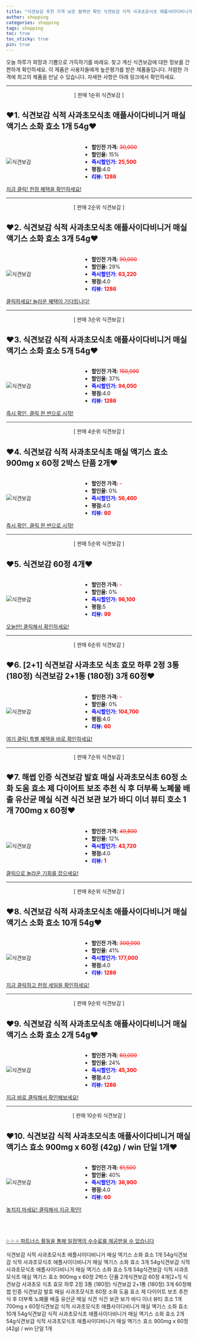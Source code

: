 ```yaml
---
title: "식견보감 추천 가격 낮은 컬렉션 확인 식견보감 식적 사과초모식초 애플사이다비니거 매실"
author: shopping
categories: shopping
tags: shopping
toc: true
toc_sticky: true
pin: true
---
```

오늘 하루가 희망과 기쁨으로 가득하기를 바래요. 찾고 계신 식견보감에 대한 정보를 간편하게 확인하세요. 이 제품은 사용자들에게 높은평가를 받은 제품들입니다. 저렴한 가격에 최고의 제품을 만날 수 있습니다. 자세한 사항은 아래 링크에서 확인하세요.

---
<p class="toplist" style="margin: 0 auto; display: block; width: fit-content;">[ 판매 1순위 식견보감 ]</p>

<h2><strong>❤️1. 식견보감 식적 사과초모식초 애플사이다비니거 매실 액기스 소화 효소 1개 54g❤️</strong></h2>

<div style="display: flex; align-items: center;">
    <div style="flex: 0.4;">
        <img src="https://thumbnail9.coupangcdn.com/thumbnails/remote/230x230ex/image/vendor_inventory/ea45/1a73864cc736d77933e3dd9f080eef92e93da109e006d761657da31b2895.jpg" alt="식견보감" style="max-width: 100%;">
    </div>
    <div style="flex: 0.6; margin-left: 10px;">
        <ul>
            <li><strong>할인전 가격:</strong> <del style="color: red;">30,000</del></li>
            <li><strong>할인율:</strong> 15%</li>
            <li><span style='color:blue'><strong>즉시할인가:</strong></span> <span style='color:red'><strong>25,500</strong></span></li>
            <li><strong>평점:</strong>4.0</li>
            <li><span style='color:blue'><strong>리뷰:</strong></span> <span style='color:red'><strong>1286</strong></span></li>
        </ul>
    </div>
</div>
<div class="center">
    <a href="https://selin100587.github.io?lptag=AF9450613&subid=githubio&pageKey=7613170999&traceid=V0-153&itemId=20167874740&vendorItemId=90790442708" class="myButton">
        지금 클릭! 한정 혜택을 확인하세요!
    </a>
</div>


---
<p class="toplist" style="margin: 0 auto; display: block; width: fit-content;">[ 판매 2순위 식견보감 ]</p>

<h2><strong>❤️2. 식견보감 식적 사과초모식초 애플사이다비니거 매실 액기스 소화 효소 3개 54g❤️</strong></h2>

<div style="display: flex; align-items: center;">
    <div style="flex: 0.4;">
        <img src="https://thumbnail7.coupangcdn.com/thumbnails/remote/230x230ex/image/vendor_inventory/4e61/fb1b0cc06371510a3a5247dfdee1edb3d4b0a13230a13960674e8e6f0816.jpg" alt="식견보감" style="max-width: 100%;">
    </div>
    <div style="flex: 0.6; margin-left: 10px;">
        <ul>
            <li><strong>할인전 가격:</strong> <del style="color: red;">90,000</del></li>
            <li><strong>할인율:</strong> 29%</li>
            <li><span style='color:blue'><strong>즉시할인가:</strong></span> <span style='color:red'><strong>63,220</strong></span></li>
            <li><strong>평점:</strong>4.0</li>
            <li><span style='color:blue'><strong>리뷰:</strong></span> <span style='color:red'><strong>1286</strong></span></li>
        </ul>
    </div>
</div>
<div class="center">
    <a href="https://selin100587.github.io?lptag=AF9450613&subid=githubio&pageKey=7613170999&traceid=V0-153&itemId=20167874741&vendorItemId=90790442683" class="myButton">
        클릭하세요! 놀라운 혜택이 기다립니다!
    </a>
</div>


---
<p class="toplist" style="margin: 0 auto; display: block; width: fit-content;">[ 판매 3순위 식견보감 ]</p>

<h2><strong>❤️3. 식견보감 식적 사과초모식초 애플사이다비니거 매실 액기스 소화 효소 5개 54g❤️</strong></h2>

<div style="display: flex; align-items: center;">
    <div style="flex: 0.4;">
        <img src="https://thumbnail7.coupangcdn.com/thumbnails/remote/230x230ex/image/vendor_inventory/d6df/c05efeb893a48dbd3b35b0c1eb3a6ff772d2b51f3afdbb9070932d0988b3.jpg" alt="식견보감" style="max-width: 100%;">
    </div>
    <div style="flex: 0.6; margin-left: 10px;">
        <ul>
            <li><strong>할인전 가격:</strong> <del style="color: red;">150,000</del></li>
            <li><strong>할인율:</strong> 37%</li>
            <li><span style='color:blue'><strong>즉시할인가:</strong></span> <span style='color:red'><strong>94,050</strong></span></li>
            <li><strong>평점:</strong>4.0</li>
            <li><span style='color:blue'><strong>리뷰:</strong></span> <span style='color:red'><strong>1286</strong></span></li>
        </ul>
    </div>
</div>
<div class="center">
    <a href="https://selin100587.github.io?lptag=AF9450613&subid=githubio&pageKey=7613170999&traceid=V0-153&itemId=20167874739&vendorItemId=90790442719" class="myButton">
        즉시 확인, 클릭 한 번으로 시작!
    </a>
</div>


---
<p class="toplist" style="margin: 0 auto; display: block; width: fit-content;">[ 판매 4순위 식견보감 ]</p>

<h2><strong>❤️4. 식견보감 식적 사과초모식초 매실 액기스 효소 900mg x 60정 2박스 단품 2개❤️</strong></h2>

<div style="display: flex; align-items: center;">
    <div style="flex: 0.4;">
        <img src="https://thumbnail10.coupangcdn.com/thumbnails/remote/230x230ex/image/vendor_inventory/2323/4808e36ca8e7c65f0de0d8c29c62451fb432f878fad58fa8deee5dcd5e72.png" alt="식견보감" style="max-width: 100%;">
    </div>
    <div style="flex: 0.6; margin-left: 10px;">
        <ul>
            <li><strong>할인전 가격:</strong> <del style="color: red;">-</del></li>
            <li><strong>할인율:</strong> 0%</li>
            <li><span style='color:blue'><strong>즉시할인가:</strong></span> <span style='color:red'><strong>56,400</strong></span></li>
            <li><strong>평점:</strong>4.0</li>
            <li><span style='color:blue'><strong>리뷰:</strong></span> <span style='color:red'><strong>60</strong></span></li>
        </ul>
    </div>
</div>
<div class="center">
    <a href="https://selin100587.github.io?lptag=AF9450613&subid=githubio&pageKey=7978451320&traceid=V0-153&itemId=19971954944&vendorItemId=87849088947" class="myButton">
        즉시 확인, 클릭 한 번으로 시작!
    </a>
</div>


---
<p class="toplist" style="margin: 0 auto; display: block; width: fit-content;">[ 판매 5순위 식견보감 ]</p>

<h2><strong>❤️5. 식견보감 60정 4개❤️</strong></h2>

<div style="display: flex; align-items: center;">
    <div style="flex: 0.4;">
        <img src="https://thumbnail6.coupangcdn.com/thumbnails/remote/230x230ex/image/vendor_inventory/4da3/3ea57f4386eddf3b1490f0e8d948130f347fae7ea6e8088b3d15d3952682.jpg" alt="식견보감" style="max-width: 100%;">
    </div>
    <div style="flex: 0.6; margin-left: 10px;">
        <ul>
            <li><strong>할인전 가격:</strong> <del style="color: red;">-</del></li>
            <li><strong>할인율:</strong> 0%</li>
            <li><span style='color:blue'><strong>즉시할인가:</strong></span> <span style='color:red'><strong>96,100</strong></span></li>
            <li><strong>평점:</strong>5</li>
            <li><span style='color:blue'><strong>리뷰:</strong></span> <span style='color:red'><strong>99</strong></span></li>
        </ul>
    </div>
</div>
<div class="center">
    <a href="https://selin100587.github.io?lptag=AF9450613&subid=githubio&pageKey=8214852636&traceid=V0-153&itemId=23593858349&vendorItemId=90619725988" class="myButton">
        오늘만! 클릭해서 확인하세요!
    </a>
</div>


---
<p class="toplist" style="margin: 0 auto; display: block; width: fit-content;">[ 판매 6순위 식견보감 ]</p>

<h2><strong>❤️6. [2+1] 식견보감 사과초모 식초 효모 하루 2정 3통 (180정) 식견보감 2+1통 (180정) 3개 60정❤️</strong></h2>

<div style="display: flex; align-items: center;">
    <div style="flex: 0.4;">
        <img src="https://thumbnail10.coupangcdn.com/thumbnails/remote/230x230ex/image/vendor_inventory/3efe/c45576543df6b38a358b81d67ff5450fb6d3d2f27c69cbe5e9057a9f36af.png" alt="식견보감" style="max-width: 100%;">
    </div>
    <div style="flex: 0.6; margin-left: 10px;">
        <ul>
            <li><strong>할인전 가격:</strong> <del style="color: red;">-</del></li>
            <li><strong>할인율:</strong> 0%</li>
            <li><span style='color:blue'><strong>즉시할인가:</strong></span> <span style='color:red'><strong>104,700</strong></span></li>
            <li><strong>평점:</strong>4.0</li>
            <li><span style='color:blue'><strong>리뷰:</strong></span> <span style='color:red'><strong>60</strong></span></li>
        </ul>
    </div>
</div>
<div class="center">
    <a href="https://selin100587.github.io?lptag=AF9450613&subid=githubio&pageKey=7978451320&traceid=V0-153&itemId=19748824847&vendorItemId=90135050071" class="myButton">
        여기 클릭! 특별 혜택을 바로 확인하세요!
    </a>
</div>


---
<p class="toplist" style="margin: 0 auto; display: block; width: fit-content;">[ 판매 7순위 식견보감 ]</p>

<h2><strong>❤️7. 해썹 인증 식견보감 발효 매실 사과초모식초 60정 소화 도움 효소 제 다이어트 보조 추천 식 후 더부룩 노폐물 배출 유산균 메실 식견 식건 보관 보가 바디 이너 뷰티 호소 1개 700mg x 60정❤️</strong></h2>

<div style="display: flex; align-items: center;">
    <div style="flex: 0.4;">
        <img src="https://thumbnail8.coupangcdn.com/thumbnails/remote/230x230ex/image/vendor_inventory/e8a8/6130cb66a75359f8819519b239e522dff73853d591b10660ca50865f74c5.png" alt="식견보감" style="max-width: 100%;">
    </div>
    <div style="flex: 0.6; margin-left: 10px;">
        <ul>
            <li><strong>할인전 가격:</strong> <del style="color: red;">49,800</del></li>
            <li><strong>할인율:</strong> 12%</li>
            <li><span style='color:blue'><strong>즉시할인가:</strong></span> <span style='color:red'><strong>43,720</strong></span></li>
            <li><strong>평점:</strong>4.0</li>
            <li><span style='color:blue'><strong>리뷰:</strong></span> <span style='color:red'><strong>1</strong></span></li>
        </ul>
    </div>
</div>
<div class="center">
    <a href="https://selin100587.github.io?lptag=AF9450613&subid=githubio&pageKey=8203751939&traceid=V0-153&itemId=18618974742&vendorItemId=90496220588" class="myButton">
        클릭으로 놀라운 기회를 잡으세요!
    </a>
</div>


---
<p class="toplist" style="margin: 0 auto; display: block; width: fit-content;">[ 판매 8순위 식견보감 ]</p>

<h2><strong>❤️8. 식견보감 식적 사과초모식초 애플사이다비니거 매실 액기스 소화 효소 10개 54g❤️</strong></h2>

<div style="display: flex; align-items: center;">
    <div style="flex: 0.4;">
        <img src="https://thumbnail7.coupangcdn.com/thumbnails/remote/230x230ex/image/vendor_inventory/814b/e95127d3ce450a441ad04f37d394182de3ee9b71d67e715ed4b345b90a54.jpg" alt="식견보감" style="max-width: 100%;">
    </div>
    <div style="flex: 0.6; margin-left: 10px;">
        <ul>
            <li><strong>할인전 가격:</strong> <del style="color: red;">300,000</del></li>
            <li><strong>할인율:</strong> 41%</li>
            <li><span style='color:blue'><strong>즉시할인가:</strong></span> <span style='color:red'><strong>177,000</strong></span></li>
            <li><strong>평점:</strong>4.0</li>
            <li><span style='color:blue'><strong>리뷰:</strong></span> <span style='color:red'><strong>1286</strong></span></li>
        </ul>
    </div>
</div>
<div class="center">
    <a href="https://selin100587.github.io?lptag=AF9450613&subid=githubio&pageKey=7613170999&traceid=V0-153&itemId=23370426712&vendorItemId=90790442623" class="myButton">
        지금 클릭하고 한정 세일을 확인하세요!
    </a>
</div>


---
<p class="toplist" style="margin: 0 auto; display: block; width: fit-content;">[ 판매 9순위 식견보감 ]</p>

<h2><strong>❤️9. 식견보감 식적 사과초모식초 애플사이다비니거 매실 액기스 소화 효소 2개 54g❤️</strong></h2>

<div style="display: flex; align-items: center;">
    <div style="flex: 0.4;">
        <img src="https://thumbnail6.coupangcdn.com/thumbnails/remote/230x230ex/image/vendor_inventory/78a9/c7f27f328cb661e64fd00d16b9416082349620c0b8addb494322028c5f4a.jpg" alt="식견보감" style="max-width: 100%;">
    </div>
    <div style="flex: 0.6; margin-left: 10px;">
        <ul>
            <li><strong>할인전 가격:</strong> <del style="color: red;">60,000</del></li>
            <li><strong>할인율:</strong> 24%</li>
            <li><span style='color:blue'><strong>즉시할인가:</strong></span> <span style='color:red'><strong>45,300</strong></span></li>
            <li><strong>평점:</strong>4.0</li>
            <li><span style='color:blue'><strong>리뷰:</strong></span> <span style='color:red'><strong>1286</strong></span></li>
        </ul>
    </div>
</div>
<div class="center">
    <a href="https://selin100587.github.io?lptag=AF9450613&subid=githubio&pageKey=7613170999&traceid=V0-153&itemId=23370426722&vendorItemId=90790442696" class="myButton">
        지금 바로 클릭해서 확인해보세요!
    </a>
</div>


---
<p class="toplist" style="margin: 0 auto; display: block; width: fit-content;">[ 판매 10순위 식견보감 ]</p>

<h2><strong>❤️10. 식견보감 식적 사과초모식초 애플사이다비니거 매실 액기스 효소 900mg x 60정 (42g) / win 단일 1개❤️</strong></h2>

<div style="display: flex; align-items: center;">
    <div style="flex: 0.4;">
        <img src="https://thumbnail9.coupangcdn.com/thumbnails/remote/230x230ex/image/vendor_inventory/ab54/b3ef06d271b95e91330a04c568c9fdd4d0a1a7c8ca1b08eb5a5baaedaf89.jpg" alt="식견보감" style="max-width: 100%;">
    </div>
    <div style="flex: 0.6; margin-left: 10px;">
        <ul>
            <li><strong>할인전 가격:</strong> <del style="color: red;">61,500</del></li>
            <li><strong>할인율:</strong> 40%</li>
            <li><span style='color:blue'><strong>즉시할인가:</strong></span> <span style='color:red'><strong>36,900</strong></span></li>
            <li><strong>평점:</strong>4.0</li>
            <li><span style='color:blue'><strong>리뷰:</strong></span> <span style='color:red'><strong>60</strong></span></li>
        </ul>
    </div>
</div>
<div class="center">
    <a href="https://selin100587.github.io?lptag=AF9450613&subid=githubio&pageKey=7978451320&traceid=V0-153&itemId=22455826507&vendorItemId=89629694972" class="myButton">
        놓치지 마세요! 클릭해서 지금 확인!
    </a>
</div>

<br><br><br>[💦 💦 💦 파트너스 활동을 통해 일정액의 수수료를 제공받을 수 있습니다](https://link.coupang.com/a/bcpT2c)<br><br>식견보감 식적 사과초모식초 애플사이다비니거 매실 액기스 소화 효소 1개 54g식견보감 식적 사과초모식초 애플사이다비니거 매실 액기스 소화 효소 3개 54g식견보감 식적 사과초모식초 애플사이다비니거 매실 액기스 소화 효소 5개 54g식견보감 식적 사과초모식초 매실 액기스 효소 900mg x 60정 2박스 단품 2개식견보감 60정 4개[2+1] 식견보감 사과초모 식초 효모 하루 2정 3통 (180정) 식견보감 2+1통 (180정) 3개 60정해썹 인증 식견보감 발효 매실 사과초모식초 60정 소화 도움 효소 제 다이어트 보조 추천 식 후 더부룩 노폐물 배출 유산균 메실 식견 식건 보관 보가 바디 이너 뷰티 호소 1개 700mg x 60정식견보감 식적 사과초모식초 애플사이다비니거 매실 액기스 소화 효소 10개 54g식견보감 식적 사과초모식초 애플사이다비니거 매실 액기스 소화 효소 2개 54g식견보감 식적 사과초모식초 애플사이다비니거 매실 액기스 효소 900mg x 60정 (42g) / win 단일 1개
